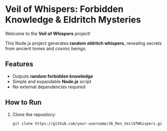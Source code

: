 # Veil of Whispers: Forbidden Knowledge & Eldritch Mysteries

Welcome to the **Veil of Whispers** project!

This Node.js project generates **random eldritch whispers**, revealing secrets from ancient tomes and cosmic beings.

## Features
- Outputs **random forbidden knowledge**
- Simple and expandable **Node.js** script
- No external dependencies required

## How to Run

1. Clone the repository:
   ```bash
   git clone https://github.com/your-username/26_Mon_VeilOfWhispers.git
